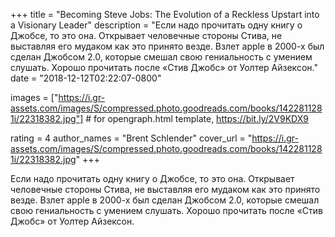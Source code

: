 
+++
title = "Becoming Steve Jobs: The Evolution of a Reckless Upstart into a Visionary Leader"
description = "Если надо прочитать одну книгу о Джобсе, то это она. Открывает человечные стороны Стива, не выставляя его мудаком как это принято везде. Взлет apple в 2000-х был сделан Джобсом 2.0, которые смешал свою гениальность с умением слушать. Хорошо прочитать после «Стив Джобс» от Уолтер Айзексон."
date = "2018-12-12T02:22:07-0800"

images = ["https://i.gr-assets.com/images/S/compressed.photo.goodreads.com/books/1422811281i/22318382.jpg"]  # for opengraph.html template, https://bit.ly/2V9KDX9

rating = 4
author_names = "Brent Schlender"
cover_url = "https://i.gr-assets.com/images/S/compressed.photo.goodreads.com/books/1422811281i/22318382.jpg"
+++

Если надо прочитать одну книгу о Джобсе, то это она. Открывает человечные стороны Стива, не выставляя его мудаком как это принято везде. Взлет apple в 2000-х был сделан Джобсом 2.0, которые смешал свою гениальность с умением слушать. Хорошо прочитать после «Стив Джобс» от Уолтер Айзексон.
